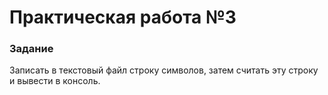 # Практическая работа №3

### Задание
Записать в текстовый файл строку символов, затем считать эту строку и вывести в консоль.
